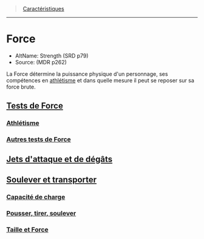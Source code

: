 ﻿---
!Items
Name: Force
AltName: Strength (SRD p79)
Source: (MDR p262)
Id: abilities_strength_hd.md#force
RootId: abilities_strength_hd.md
ParentLink: abilities_hd.md
ParentName: Caractéristiques
NameLevel: 1
Attributes: {}
---
>  [Caractéristiques](hd_abilities.md)

---


# Force

- AltName: Strength (SRD p79)
- Source: (MDR p262)

La Force détermine la puissance physique d'un personnage, ses compétences en [athlétisme](hd_abilities_strength_athletisme.md) et dans quelle mesure il peut se reposer sur sa force brute.



## [Tests de Force](hd_abilities_strength_tests_de_force.md)



### [Athlétisme](hd_abilities_strength_athletisme.md)



### [Autres tests de Force ](hd_abilities_strength_autres_tests_de_force_.md)



## [Jets d'attaque et de dégâts](hd_abilities_strength_jets_dattaque_et_de_degats.md)



## [Soulever et transporter](hd_abilities_strength_soulever_et_transporter.md)



### [Capacité de charge](hd_abilities_strength_capacite_de_charge.md)



### [Pousser, tirer, soulever](hd_abilities_strength_pousser_tirer_soulever.md)



### [Taille et Force](hd_abilities_strength_taille_et_force.md)

